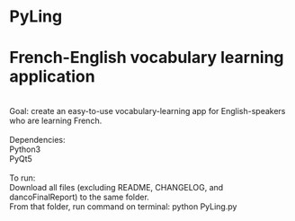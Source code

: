 # PyLing
# French-English vocabulary learning application 
<br />
Goal: create an easy-to-use vocabulary-learning app for English-speakers who are learning French. <br />
<br />
Dependencies:<br />
Python3<br />
PyQt5<br />
<br />
To run:<br />
Download all files (excluding README, CHANGELOG, and dancoFinalReport) to the same folder.<br />
From that folder, run command on terminal: python PyLing.py<br />
